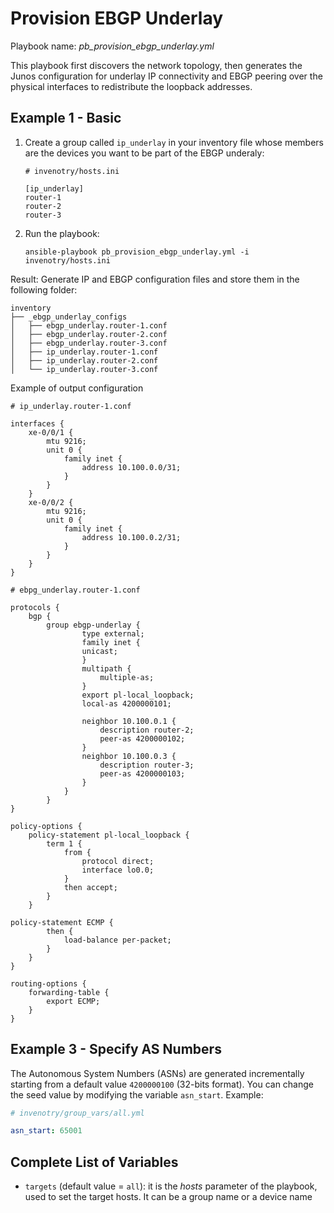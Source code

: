 
# Provision EBGP Underlay 

Playbook name: _pb_provision_ebgp_underlay.yml_

This playbook first discovers the network topology, then generates the Junos configuration for underlay IP connectivity 
and EBGP peering over the physical interfaces to redistribute the loopback addresses.


## Example 1 - Basic

1. Create a group called `ip_underlay` in your inventory file whose members are the devices you want to be part of 
the EBGP underaly:

    ```
    # invenotry/hosts.ini 
    
    [ip_underlay]
    router-1
    router-2
    router-3
    ```
2. Run the playbook:

    ```
    ansible-playbook pb_provision_ebgp_underlay.yml -i invenotry/hosts.ini
    ```
    

Result: Generate IP and EBGP configuration files and store them in the following folder:

```
inventory
├── _ebgp_underlay_configs
│   ├── ebgp_underlay.router-1.conf
│   ├── ebgp_underlay.router-2.conf
│   ├── ebgp_underlay.router-3.conf
│   ├── ip_underlay.router-1.conf
│   ├── ip_underlay.router-2.conf
│   └── ip_underlay.router-3.conf
```
Example of output configuration 

```
# ip_underlay.router-1.conf

interfaces {
    xe-0/0/1 {
        mtu 9216;
        unit 0 {
            family inet {
                address 10.100.0.0/31;
            }
        }
    }
    xe-0/0/2 {
        mtu 9216;
        unit 0 {
            family inet {
                address 10.100.0.2/31;
            }
        }
    }
}
```

```
# ebpg_underlay.router-1.conf

protocols {
    bgp {
        group ebgp-underlay {
                type external;
                family inet {
                unicast;
                }
                multipath {
                    multiple-as;
                }
                export pl-local_loopback;
                local-as 4200000101;
    
                neighbor 10.100.0.1 {
                    description router-2;
                    peer-as 4200000102;
                }
                neighbor 10.100.0.3 {
                    description router-3;
                    peer-as 4200000103;
                }
            }
        }
}

policy-options {
    policy-statement pl-local_loopback {
        term 1 {
            from {
                protocol direct;
                interface lo0.0;
            }
            then accept;
        }
    }

policy-statement ECMP {
        then {
            load-balance per-packet;
        }
    }
}

routing-options {
    forwarding-table {
        export ECMP;
    }
}
```

## Example 3 - Specify AS Numbers

The Autonomous System Numbers (ASNs) are generated incrementally starting from a default value `4200000100` 
(32-bits format). 
You can change the seed value by modifying the variable `asn_start`. 
Example:
```yaml
# invenotry/group_vars/all.yml

asn_start: 65001
```


## Complete List of Variables

* `targets` (default value = `all`): it is the _hosts_ parameter of the playbook, used to set the target hosts. 
It can be a group name or a device name


